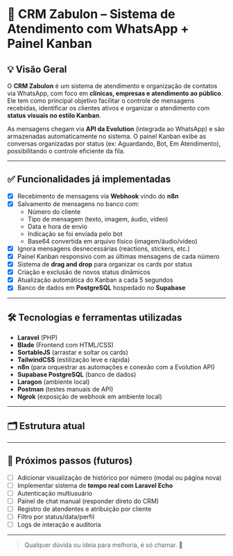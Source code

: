 # 📌 CRM Zabulon – Sistema de Atendimento com WhatsApp + Painel Kanban

## 💡 Visão Geral

O **CRM Zabulon** é um sistema de atendimento e organização de contatos via WhatsApp, com foco em **clínicas, empresas e atendimento ao público**. Ele tem como principal objetivo facilitar o controle de mensagens recebidas, identificar os clientes ativos e organizar o atendimento com **status visuais no estilo Kanban**.

As mensagens chegam via **API da Evolution** (integrada ao WhatsApp) e são armazenadas automaticamente no sistema. O painel Kanban exibe as conversas organizadas por status (ex: Aguardando, Bot, Em Atendimento), possibilitando o controle eficiente da fila.

---

## ✅ Funcionalidades já implementadas

- [x] Recebimento de mensagens via **Webhook** vindo do **n8n**
- [x] Salvamento de mensagens no banco com:
  - Número do cliente
  - Tipo de mensagem (texto, imagem, áudio, vídeo)
  - Data e hora de envio
  - Indicação se foi enviada pelo bot
  - Base64 convertida em arquivo físico (imagem/áudio/vídeo)
- [x] Ignora mensagens desnecessárias (reactions, stickers, etc.)
- [x] Painel Kanban responsivo com as últimas mensagens de cada número
- [x] Sistema de **drag and drop** para organizar os cards por status
- [x] Criação e exclusão de novos status dinâmicos
- [x] Atualização automática do Kanban a cada 5 segundos
- [x] Banco de dados em **PostgreSQL** hospedado no **Supabase**

---

## 🛠️ Tecnologias e ferramentas utilizadas

- **Laravel** (PHP)
- **Blade** (Frontend com HTML/CSS)
- **SortableJS** (arrastar e soltar os cards)
- **TailwindCSS** (estilização leve e rápida)
- **n8n** (para orquestrar as automações e conexão com a Evolution API)
- **Supabase PostgreSQL** (banco de dados)
- **Laragon** (ambiente local)
- **Postman** (testes manuais de API)
- **Ngrok** (exposição de webhook em ambiente local)

---

## 🗂️ Estrutura atual


---

## 🚧 Próximos passos (futuros)

- [ ] Adicionar visualização de histórico por número (modal ou página nova)
- [ ] Implementar sistema de **tempo real com Laravel Echo**
- [ ] Autenticação multiusuário
- [ ] Painel de chat manual (responder direto do CRM)
- [ ] Registro de atendentes e atribuição por cliente
- [ ] Filtro por status/data/perfil
- [ ] Logs de interação e auditoria

---

> Qualquer dúvida ou ideia para melhoria, é só chamar. 🚀
